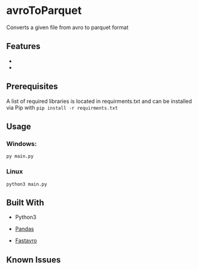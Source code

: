 # avroToParquet

Converts a given file from avro to parquet format 

## Features

* 

* 

## Prerequisites

A list of required libraries is located in requirments.txt and can be installed via Pip with ```pip install -r requirments.txt```

## Usage
### Windows:
```py main.py ```

### Linux 
```python3 main.py ```

## Built With

* Python3

* [Pandas](https://pandas.pydata.org/)

* [Fastavro](https://fastavro.readthedocs.io/en/latest/)

## Known Issues

